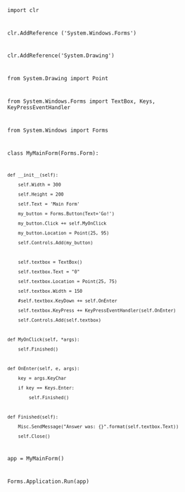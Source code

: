 
<code>

import clr

clr.AddReference ('System.Windows.Forms')

clr.AddReference('System.Drawing')



from System.Drawing import Point

from System.Windows.Forms import TextBox, Keys, KeyPressEventHandler



from System.Windows import Forms



class MyMainForm(Forms.Form):

    def __init__(self):

        self.Width = 300

        self.Height = 200

        self.Text = 'Main Form'

        my_button = Forms.Button(Text='Go!')

        my_button.Click += self.MyOnClick

        my_button.Location = Point(25, 95)

        self.Controls.Add(my_button)

        

        self.textbox = TextBox()

        self.textbox.Text = "0"

        self.textbox.Location = Point(25, 75)

        self.textbox.Width = 150

        #self.textbox.KeyDown += self.OnEnter

        self.textbox.KeyPress += KeyPressEventHandler(self.OnEnter)

        self.Controls.Add(self.textbox)

        

    def MyOnClick(self, *args):

        self.Finished()

    

    def OnEnter(self, e, args):

        key = args.KeyChar

        if key == Keys.Enter:

            self.Finished()

            

    def Finished(self):

        Misc.SendMessage("Answer was: {}".format(self.textbox.Text))

        self.Close()



app = MyMainForm()

Forms.Application.Run(app)

</code>

